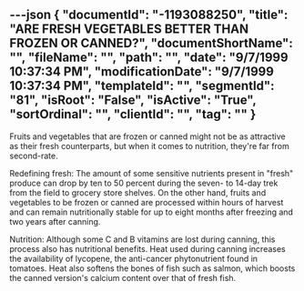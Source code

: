 ---json
{
  "documentId": "-1193088250",
  "title": "ARE FRESH VEGETABLES BETTER THAN FROZEN OR CANNED?",
  "documentShortName": "",
  "fileName": "",
  "path": "",
  "date": "9/7/1999 10:37:34 PM",
  "modificationDate": "9/7/1999 10:37:34 PM",
  "templateId": "",
  "segmentId": "81",
  "isRoot": "False",
  "isActive": "True",
  "sortOrdinal": "",
  "clientId": "",
  "tag": ""
}
---

Fruits and vegetables that are frozen or canned might not be as attractive as their fresh counterparts, but when it comes to nutrition, they're far from second-rate. 

Redefining fresh: The amount of some sensitive nutrients present in &quot;fresh&quot; produce can drop by ten to 50 percent during the seven- to 14-day trek from the field to grocery store shelves. On the other hand, fruits and vegetables to be frozen or canned are processed within hours of harvest and can remain nutritionally stable for up to eight months after freezing and two years after canning. 

Nutrition: Although some C and B vitamins are lost during canning, this process also has nutritional benefits. Heat used during canning increases the availability of lycopene, the anti-cancer phytonutrient found in tomatoes. Heat also softens the bones of fish such as salmon, which boosts the canned version's calcium content over that of fresh fish.
